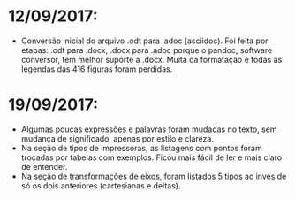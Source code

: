 # 12/09/2017:
* Conversão inicial do arquivo .odt para .adoc (asciidoc). Foi feita por etapas: .odt para .docx, .docx para .adoc porque o pandoc, software conversor, tem melhor suporte a .docx. Muita da formatação e todas as legendas das 416 figuras foram perdidas.
# 19/09/2017:
* Algumas poucas expressões e palavras foram mudadas no texto, sem mudança de significado, apenas por estilo e clareza.
* Na seção de tipos de impressoras, as listagens com pontos foram trocadas por tabelas com exemplos. Ficou mais fácil de ler e mais claro de entender.
* Na seção de transformações de eixos, foram listados 5 tipos ao invés de só os dois anteriores (cartesianas e deltas).
